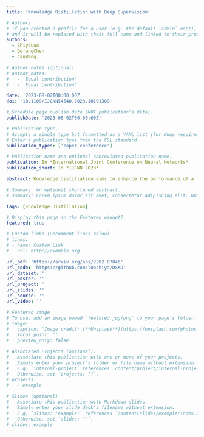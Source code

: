 ```yaml
---
title: 'Knowledge Distillation with Deep Supervision'

# Authors
# If you created a profile for a user (e.g. the default `admin` user), write the username (folder name) here
# and it will be replaced with their full name and linked to their profile.
authors:
  - ShiyaLuo
  - DefangChen
  - CanWang

# Author notes (optional)
# author_notes:
#   - 'Equal contribution'
#   - 'Equal contribution'

date: '2023-08-02T00:00:00Z'
doi: '10.1109/IJCNN54540.2023.10191309'

# Schedule page publish date (NOT publication's date).
publishDate: '2023-08-02T00:00:00Z'

# Publication type.
# Accepts a single type but formatted as a YAML list (for Hugo requirements).
# Enter a publication type from the CSL standard.
publication_types: ['paper-conference']

# Publication name and optional abbreviated publication name.
publication: In *International Joint Conference on Neural Networks*
publication_short: In *IJCNN 2023*

abstract: Knowledge distillation aims to enhance the performance of a lightweight student model by exploiting the knowledge from a pre-trained cumbersome teacher model. However, in the traditional knowledge distillation, teacher predictions are only used to provide the supervisory signal for the last layer of the student model, which may result in those shallow student layers lacking accurate training guidance in the layer-by-layer back propagation and thus hinders effective knowledge transfer. To address this issue, we propose Deeply-Supervised Knowledge Distillation (DSKD), which fully utilizes class predictions and feature maps of the teacher model to supervise the training of shallow student layers. A loss-based weight allocation strategy is developed in DSKD to adaptively balance the learning process of each shallow layer, so as to further improve the student performance. Extensive experiments on CIFAR-100 and TinyImageNet with various teacher-student models show significantly performance, confirming the effectiveness of our proposed method. Code is available at https://github.com/luoshiya/DSKD.

# Summary. An optional shortened abstract.
# summary: Lorem ipsum dolor sit amet, consectetur adipiscing elit. Duis posuere tellus ac convallis placerat. Proin tincidunt magna sed ex sollicitudin condimentum.

tags: [Knowledge Distillation]

# Display this page in the Featured widget?
featured: true

# Custom links (uncomment lines below)
# links:
# - name: Custom Link
#   url: http://example.org

url_pdf: 'https://arxiv.org/abs/2202.07846'
url_code: 'https://github.com/luoshiya/DSKD'
url_dataset: ''
url_poster: ''
url_project: ''
url_slides: ''
url_source: ''
url_video: ''

# Featured image
# To use, add an image named `featured.jpg/png` to your page's folder.
# image:
#   caption: 'Image credit: [**Unsplash**](https://unsplash.com/photos/pLCdAaMFLTE)'
#   focal_point: ''
#   preview_only: false

# Associated Projects (optional).
#   Associate this publication with one or more of your projects.
#   Simply enter your project's folder or file name without extension.
#   E.g. `internal-project` references `content/project/internal-project/index.md`.
#   Otherwise, set `projects: []`.
# projects:
#   - example

# Slides (optional).
#   Associate this publication with Markdown slides.
#   Simply enter your slide deck's filename without extension.
#   E.g. `slides: "example"` references `content/slides/example/index.md`.
#   Otherwise, set `slides: ""`.
# slides: example
---
```


<!-- {{% callout note %}}
Click the _Cite_ button above to demo the feature to enable visitors to import publication metadata into their reference management software.
{{% /callout %}}

{{% callout note %}}
Create your slides in Markdown - click the _Slides_ button to check out the example.
{{% /callout %}}

Add the publication's **full text** or **supplementary notes** here. You can use rich formatting such as including [code, math, and images](https://docs.hugoblox.com/content/writing-markdown-latex/). -->

